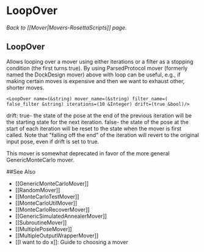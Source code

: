 # LoopOver
*Back to [[Mover|Movers-RosettaScripts]] page.*
## LoopOver

Allows looping over a mover using either iterations or a filter as a stopping condition (the first turns true). By using ParsedProtocol mover (formerly named the DockDesign mover) above with loop can be useful, e.g., if making certain moves is expensive and then we want to exhaust other, shorter moves.

```
<LoopOver name=(&string) mover_name=(&string) filter_name=( false_filter &string) iterations=(10 &Integer) drift=(true &bool)/>
```

drift: true- the state of the pose at the end of the previous iteration will be the starting state for the next iteration. false- the state of the pose at the start of each iteration will be reset to the state when the mover is first called. Note that "falling off the end" of the iteration will revert to the original input pose, even if drift is set to true.

This mover is somewhat deprecated in favor of the more general GenericMonteCarlo mover.


##See Also

* [[GenericMonteCarloMover]]
* [[RandomMover]]
* [[MonteCarloTestMover]]
* [[MonteCarloUtilMover]]
* [[MonteCarloRecoverMover]]
* [[GenericSimulatedAnnealerMover]]
* [[SubroutineMover]]
* [[MultiplePoseMover]]
* [[MultipleOutputWrapperMover]]
* [[I want to do x]]: Guide to choosing a mover
